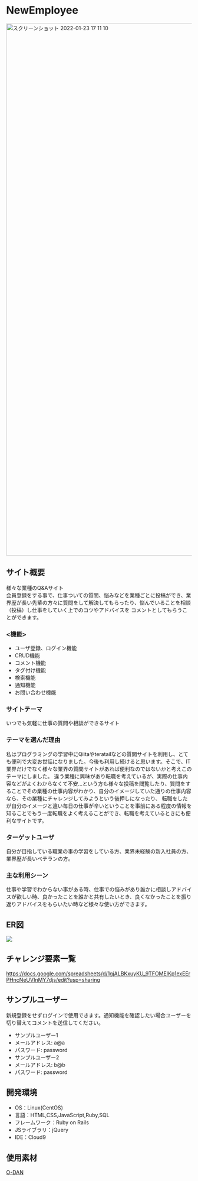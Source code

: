 # NewEmployee
<img width="1440" alt="スクリーンショット 2022-01-23 17 11 10" src="https://user-images.githubusercontent.com/92997241/150670062-5d4ee34e-db5f-49e4-8abd-fb3b786c9988.png">



## サイト概要
様々な業種のQ&Aサイト<br>
会員登録をする事で、仕事ついての質問、悩みなどを業種ごとに投稿ができ、業界歴が長い先輩の方々に質問をして解決してもらったり、悩んでいることを相談（投稿）し仕事をしていく上でのコツやアドバイスを
コメントとしてもらうことができます。<br>

### <機能><br>
- ユーザ登録、ログイン機能
- CRUD機能
- コメント機能
- タグ付け機能
- 検索機能
- 通知機能
- お問い合わせ機能

### サイトテーマ
いつでも気軽に仕事の質問や相談ができるサイト

### テーマを選んだ理由
私はプログラミングの学習中にQiitaやteratailなどの質問サイトを利用し、とても便利で大変お世話になりました。今後も利用し続けると思います。そこで、IT業界だけでなく様々な業界の質問サイトがあれば便利なのではないかと考えこのテーマにしました。
違う業種に興味があり転職を考えているが、実際の仕事内容などがよくわからなくて不安...という方も様々な投稿を閲覧したり、質問をすることでその業種の仕事内容がわかり、自分のイメージしていた通りの仕事内容なら、その業種にチャレンジしてみようという後押しになったり、
転職をしたが自分のイメージと違い毎日の仕事が辛いということを事前にある程度の情報を知ることでもう一度転職をよく考えることができ、転職を考えているときにも便利なサイトです。

### ターゲットユーザ
自分が目指している職業の事の学習をしている方、業界未経験の新入社員の方、業界歴が長いベテランの方。

### 主な利用シーン
仕事や学習でわからない事がある時、仕事での悩みがあり誰かに相談しアドバイスが欲しい時、良かったことを誰かと共有したいとき、良くなかったことを振り返りアドバイスをもらいたい時など様々な使い方ができます。

## ER図
![](https://user-images.githubusercontent.com/92997241/151655284-3c4a4671-0859-45f5-99eb-b6821924f31b.png)



## チャレンジ要素一覧
<https://docs.google.com/spreadsheets/d/1gjALBKxuyKU_9TFOMElKp1exEErPHncNeUVInMY7djs/edit?usp=sharing>

## サンプルユーザー
新規登録をせずログインで使用できます。通知機能を確認したい場合ユーザーを切り替えてコメントを送信してください。
- サンプルユーザー1
- メールアドレス: a@a
- パスワード: password
- サンプルユーザー2
- メールアドレス: b@b
- パスワード: password

## 開発環境
- OS：Linux(CentOS)
- 言語：HTML,CSS,JavaScript,Ruby,SQL
- フレームワーク：Ruby on Rails
- JSライブラリ：jQuery
- IDE：Cloud9

## 使用素材
[O-DAN](https://o-dan.net/ja/)
